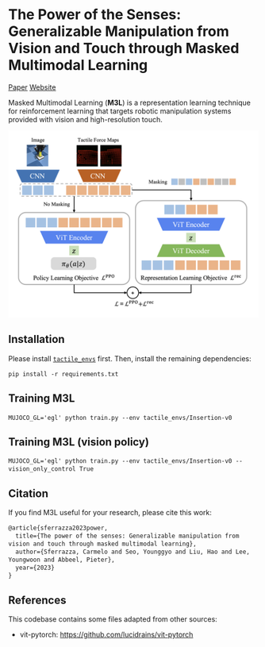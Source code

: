 # The Power of the Senses: Generalizable Manipulation from Vision and Touch through Masked Multimodal Learning

[Paper](https://arxiv.org/abs/2311.00924) [Website](https://sferrazza.cc/m3l_site/)

Masked Multimodal Learning (**M3L**) is a representation learning technique for reinforcement learning that targets robotic manipulation systems provided with vision and high-resolution touch.

![image](teaser.png)

## Installation
Please install [`tactile_envs`](https://github.com/carlosferrazza/tactile_envs.git) first. Then, install the remaining dependencies:
```
pip install -r requirements.txt
```

## Training M3L
```
MUJOCO_GL='egl' python train.py --env tactile_envs/Insertion-v0
```

## Training M3L (vision policy)
```
MUJOCO_GL='egl' python train.py --env tactile_envs/Insertion-v0 --vision_only_control True
```
## Citation
If you find M3L useful for your research, please cite this work:
```
@article{sferrazza2023power,
  title={The power of the senses: Generalizable manipulation from vision and touch through masked multimodal learning},
  author={Sferrazza, Carmelo and Seo, Younggyo and Liu, Hao and Lee, Youngwoon and Abbeel, Pieter},
  year={2023}
}
```

## References
This codebase contains some files adapted from other sources:
* vit-pytorch: https://github.com/lucidrains/vit-pytorch